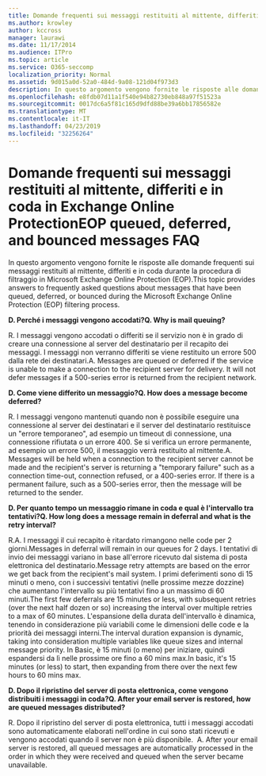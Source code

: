```yaml
---
title: Domande frequenti sui messaggi restituiti al mittente, differiti e in coda in EOP
ms.author: krowley
author: kccross
manager: laurawi
ms.date: 11/17/2014
ms.audience: ITPro
ms.topic: article
ms.service: O365-seccomp
localization_priority: Normal
ms.assetid: 9d015a0d-52a0-484d-9a08-121d04f973d3
description: In questo argomento vengono fornite le risposte alle domande frequenti sui messaggi restituiti al mittente, differiti e in coda durante la procedura di filtraggio in Microsoft Exchange Online Protection (EOP).
ms.openlocfilehash: e8fdb07d11a1f540e94b82730eb848a97f51523a
ms.sourcegitcommit: 0017dc6a5f81c165d9dfd88be39a6bb17856582e
ms.translationtype: MT
ms.contentlocale: it-IT
ms.lasthandoff: 04/23/2019
ms.locfileid: "32256264"
---
```

# <a name="eop-queued-deferred-and-bounced-messages-faq"></a><span data-ttu-id="6bb94-103">Domande frequenti sui messaggi restituiti al mittente, differiti e in coda in Exchange Online Protection</span><span class="sxs-lookup"><span data-stu-id="6bb94-103">EOP queued, deferred, and bounced messages FAQ</span></span>

<span data-ttu-id="6bb94-104">In questo argomento vengono fornite le risposte alle domande frequenti sui messaggi restituiti al mittente, differiti e in coda durante la procedura di filtraggio in Microsoft Exchange Online Protection (EOP).</span><span class="sxs-lookup"><span data-stu-id="6bb94-104">This topic provides answers to frequently asked questions about messages that have been queued, deferred, or bounced during the Microsoft Exchange Online Protection (EOP) filtering process.</span></span>
  
 <span data-ttu-id="6bb94-105">**D. Perché i messaggi vengono accodati?**</span><span class="sxs-lookup"><span data-stu-id="6bb94-105">**Q. Why is mail queuing?**</span></span>
  
<span data-ttu-id="6bb94-p101">R. I messaggi vengono accodati o differiti se il servizio non è in grado di creare una connessione al server del destinatario per il recapito dei messaggi. I messaggi non verranno differiti se viene restituito un errore 500 dalla rete dei destinatari.</span><span class="sxs-lookup"><span data-stu-id="6bb94-p101">A. Messages are queued or deferred if the service is unable to make a connection to the recipient server for delivery. It will not defer messages if a 500-series error is returned from the recipient network.</span></span>
  
 <span data-ttu-id="6bb94-109">**D. Come viene differito un messaggio?**</span><span class="sxs-lookup"><span data-stu-id="6bb94-109">**Q. How does a message become deferred?**</span></span>
  
<span data-ttu-id="6bb94-p102">R. I messaggi vengono mantenuti quando non è possibile eseguire una connessione al server dei destinatari e il server del destinatario restituisce un "errore temporaneo", ad esempio un timeout di connessione, una connessione rifiutata o un errore 400. Se si verifica un errore permanente, ad esempio un errore 500, il messaggio verrà restituito al mittente.</span><span class="sxs-lookup"><span data-stu-id="6bb94-p102">A. Messages will be held when a connection to the recipient server cannot be made and the recipient's server is returning a "temporary failure" such as a connection time-out, connection refused, or a 400-series error. If there is a permanent failure, such as a 500-series error, then the message will be returned to the sender.</span></span>
  
 <span data-ttu-id="6bb94-113">**D. Per quanto tempo un messaggio rimane in coda e qual è l'intervallo tra tentativi?**</span><span class="sxs-lookup"><span data-stu-id="6bb94-113">**Q. How long does a message remain in deferral and what is the retry interval?**</span></span>
  
<span data-ttu-id="6bb94-114">R.</span><span class="sxs-lookup"><span data-stu-id="6bb94-114">A.</span></span> <span data-ttu-id="6bb94-115">I messaggi il cui recapito è ritardato rimangono nelle code per 2 giorni.</span><span class="sxs-lookup"><span data-stu-id="6bb94-115">Messages in deferral will remain in our queues for 2 days.</span></span> <span data-ttu-id="6bb94-116">I tentativi di invio dei messaggi variano in base all'errore ricevuto dal sistema di posta elettronica del destinatario.</span><span class="sxs-lookup"><span data-stu-id="6bb94-116">Message retry attempts are based on the error we get back from the recipient's mail system.</span></span> <span data-ttu-id="6bb94-117">I primi deferimenti sono di 15 minuti o meno, con i successivi tentativi (nelle prossime mezze dozzine) che aumentano l'intervallo su più tentativi fino a un massimo di 60 minuti.</span><span class="sxs-lookup"><span data-stu-id="6bb94-117">The first few deferrals are 15 minutes or less, with subsequent retries (over the next half dozen or so) increasing the interval over multiple retries to a max of 60 minutes.</span></span> <span data-ttu-id="6bb94-118">L'espansione della durata dell'intervallo è dinamica, tenendo in considerazione più variabili come le dimensioni delle code e la priorità dei messaggi interni.</span><span class="sxs-lookup"><span data-stu-id="6bb94-118">The interval duration expansion is dynamic, taking into consideration multiple variables like queue sizes and internal message priority.</span></span> <span data-ttu-id="6bb94-119">In Basic, è 15 minuti (o meno) per iniziare, quindi espandersi da lì nelle prossime ore fino a 60 mins max.</span><span class="sxs-lookup"><span data-stu-id="6bb94-119">In basic, it's 15 minutes (or less) to start, then expanding from there over the next few hours to 60 mins max.</span></span>
  
 <span data-ttu-id="6bb94-120">**D. Dopo il ripristino del server di posta elettronica, come vengono distribuiti i messaggi in coda?**</span><span class="sxs-lookup"><span data-stu-id="6bb94-120">**Q. After your email server is restored, how are queued messages distributed?**</span></span>
  
<span data-ttu-id="6bb94-p104">R. Dopo il ripristino del server di posta elettronica, tutti i messaggi accodati sono automaticamente elaborati nell'ordine in cui sono stati ricevuti e vengono accodati quando il server non è più disponibile.  </span><span class="sxs-lookup"><span data-stu-id="6bb94-p104">A. After your email server is restored, all queued messages are automatically processed in the order in which they were received and queued when the server became unavailable.</span></span> 
  

